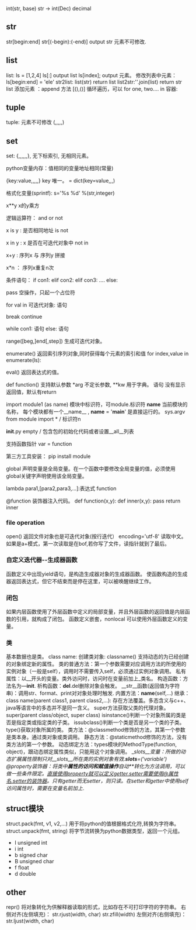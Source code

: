 int(str, base) str -> int(Dec)  decimal

## str
str[begin:end]   str[(-begin):(-end)]  output str   元素不可修改.

## list
list: ls = [1,2,4] ls[:] output list  ls[index]; output 元素。
修改列表中元素：ls[begin:end] = 'ele'
str2list: list(str) return list
list2str:''.join(list) return str
list 添加元素 ：append 方法
[(),()] 循环遍历，可以 for one, two.... in 容器:

## tuple
tuple: 元素不可修改  (,,,,,)

## set
set: {,,,,,,}, 无下标索引, 无相同元素。

python变量内存：值相同的变量地址相同(常量)

{key:value,,,,,} key 唯一。  = dict(key=value,,,)

格式化变量(sprintf): s='%s %d' %(str,integer)

x**y x的y乘方

逻辑运算符： and  or not

x is y : 是否相同地址  is not

x in y : x 是否在可迭代对象中  not in

x+y : 序列x 与 序列y 拼接

x*n ： 序列x重复n次

条件语句：
	if con1:
	elif con2:
	elif con3:
	....
	else:


pass 空操作，只起一个占位符

for val in 可迭代对象:
    语句

break
continue

while con1:
    语句
else:
    语句

range([beg,]end[,step])  生成可迭代对象。

enumerate() 返回索引序列对象,同时获得每个元素的索引和值   for index,value in enumerate(ls):

eval() 返回表达式的值。 

def function()  支持默认参数   *arg 不定长参数, **kw 用于字典。
    语句
没有显示返回值，默认有return

import module1 (as name)
模块中标识符，可module.标识符
__name__   当前模块的名称， 每个模块都有一个__name__  , __name__ = '__main__' 是直接运行的。
sys.argv
from module import * / 标识符n


__init__.py  empty / 包含包的初始化代码或者设置__all__列表


支持函数指针  var = function

第三方工具安装： pip install module


global 声明变量是全局变量。在一个函数中要修改全局变量的值，必须使用global关键字声明使用该全局变量。

lambda para1,[para2,para3,...]:表达式  function

@function 装饰器注入代码。
def function(x,y):
    def inner(x,y):
        pass
    return inner
### file operation
open() 返回文件对象也是可迭代对象(按行迭代） encoding='utf-8' 读取中文。
如果是a+模式，第一次读取是在bof,若你写了文件，读指针就到了最后。

### 自定义迭代器--生成器函数
函数定义中出现yield语句，是构造生成器对象的生成器函数。
使函数构造的生成器返回表达式，但它不结束而是停在这里，可以被唤醒继续工作。

### 闭包
如果内层函数使用了外层函数中定义的局部变量，并且外层函数的返回值是内层函数的引用，就构成了闭包。
函数定义嵌套，nonlocal 可以使用外层函数定义的变量。

### 类
基本数据也是类。
class name:
创建类对象: classname()
支持动态的为已经创建的对象绑定新的属性。
类的普通方法：第一个参数需要对应调用方法的所使用的实例对象（一般是self），调用时不需要传入self，必须通过实例对象调用。
私有属性：以__开头的变量。类外访问时，访问时在变量前加上_类名。
构造函数：方法名为—__init__.
析构函数：__del__.del删除对象会触发。
__str__函数(返回值为字符串)：调用str、format、print对对象处理时触发.
内置方法：__name__(self,...)
继承： class name(parent class1, parent class2,...):
       存在方法覆盖。多态含义与c++、java等语言中的多态并不是同一含义。
       super方法获取父类的代理对象。super(parent class/object, super class)
       isinstance()判断一个对象所属的类是否是指定类或指定类的子类。
       issubclass()判断一个类是否是另一个类的子类。
       type()获取对象所属的类。
类方法：@classmethod修饰的方法，其第一个参数是类本身。通过类对象或类调用。
静态方法：@staticmethod修饰的方法，没有类方法的第一个参数。
动态绑定方法：types模块的MethodType(function, object)，跟动态绑定属性类似，只能用这个对象调用。
__slots__变量：所做的动态扩展属性限制只对__slots__所在类的实例对象有效.__slots__=('variable')
@property装饰器：将类中**属性的访问和赋值操作**自动**转化为方法调用，可以做一些条件限定。直接使用property就可以定义getter.setter需要使用@属性名.setter的装饰器。只有getter而无setter，则只读。在setter和getter中使用self访问属性时，需要在变量名前加上_.

## struct模块
struct.pack(fmt, v1, v2,...) 用于将python的值根据格式化符,转换为字符串。  
struct.unpack(fmt, string) 将字节流转换为python数据类型，返回一个元组。  
- I unsigned int
- i int
- b signed char
- B unsigned char
- f float
- d double

## other
repr() 将对象转化为供解释器读取的形式，比如存在不可打印字符的字符串。
右侧对齐(左侧填充)： str.rjust(width, char)    str.zfill(width)
左侧对齐(右侧填充)： str.ljust(width, char)
